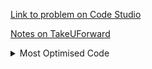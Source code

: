 [Link to problem on Code Studio](https://www.codingninjas.com/codestudio/problems/1214650)

[Notes on TakeUForward](https://takeuforward.org/dynamic-programming/striver-dp-series-dynamic-programming-problems/)

<details><summary>Most Optimised Code</summary>

![](https://github.com/archishmanghos/code-images/blob/master/DP-Striver/Lec-52.png)

</details>